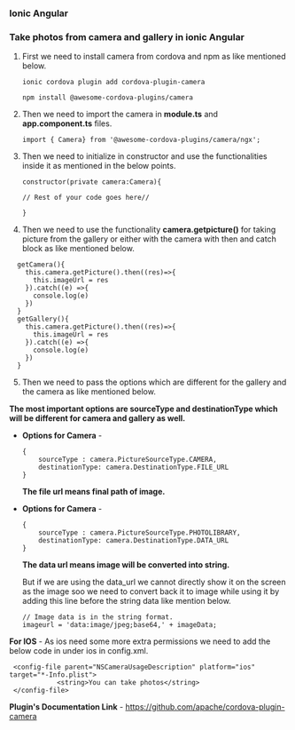 ### Ionic Angular

### Take photos from camera and gallery in ionic Angular

1. First we need to install camera from cordova and npm as like mentioned below.
    ```
    ionic cordova plugin add cordova-plugin-camera 

    npm install @awesome-cordova-plugins/camera 
    ```
2. Then we need to import the camera in **module.ts** and **app.component.ts** files.
    ```
    import { Camera} from '@awesome-cordova-plugins/camera/ngx';
    ```
3. Then we need to initialize in constructor and use the functionalities inside it as mentioned in the below points.
    ```
    constructor(private camera:Camera){

    // Rest of your code goes here// 

    }
    ```
4. Then we need to use the functionality **camera.getpicture()** for taking picture from the gallery or either with the camera with then and catch block as like mentioned below.

```
  getCamera(){
    this.camera.getPicture().then((res)=>{
      this.imageUrl = res
    }).catch((e) =>{
      console.log(e)
    })
  }
  getGallery(){
    this.camera.getPicture().then((res)=>{
      this.imageUrl = res
    }).catch((e) =>{
      console.log(e)
    })
  }
```


5. Then we need to pass the options which are different for the gallery and the camera as like mentioned below.

**The most important options are sourceType and destinationType which will be different for camera and gallery as well.**

- **Options for Camera** - 
    ```
    {
        sourceType : camera.PictureSourceType.CAMERA,
        destinationType: camera.DestinationType.FILE_URL
    }
    ```
    **The file url means final path of image.**

- **Options for Camera** - 
    ```
    {
        sourceType : camera.PictureSourceType.PHOTOLIBRARY,
        destinationType: camera.DestinationType.DATA_URL
    }
    ```
    **The data url means image will be converted into string.**

    But if we are using the data_url we cannot directly show it on the screen as the image soo we need to convert back it to image while using it by adding this line before the string data like mention below.
    ```
    // Image data is in the string format.
    imageurl = 'data:image/jpeg;base64,' + imageData;
    ```


**For IOS** - As ios need some more extra permissions we need to add the below code in under ios in config.xml.
```
 <config-file parent="NSCameraUsageDescription" platform="ios" target="*-Info.plist">
            <string>You can take photos</string>
 </config-file>
``` 
**Plugin's Documentation Link** - https://github.com/apache/cordova-plugin-camera



